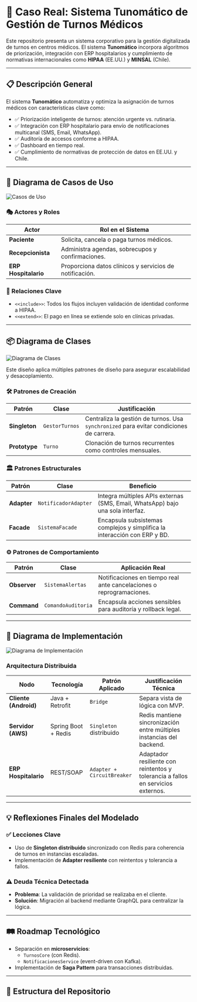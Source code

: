 # 🏥 Caso Real: Sistema Tunomático de Gestión de Turnos Médicos

Este repositorio presenta un sistema corporativo para la gestión digitalizada de turnos en centros médicos. El sistema **Tunomático** incorpora algoritmos de priorización, integración con ERP hospitalarios y cumplimiento de normativas internacionales como **HIPAA** (EE.UU.) y **MINSAL** (Chile).

---

## 📋 Descripción General

El sistema **Tunomático** automatiza y optimiza la asignación de turnos médicos con características clave como:

- ✅ Priorización inteligente de turnos: atención urgente vs. rutinaria.
- ✅ Integración con ERP hospitalario para envío de notificaciones multicanal (SMS, Email, WhatsApp).
- ✅ Auditoría de accesos conforme a HIPAA.
- ✅ Dashboard en tiempo real.
- ✅ Cumplimiento de normativas de protección de datos en EE.UU. y Chile.

---

## 🧩 Diagrama de Casos de Uso

![Casos de Uso](imagenes/casos_uso.png)

### 🎭 Actores y Roles

| Actor             | Rol en el Sistema                                       |
|------------------|----------------------------------------------------------|
| **Paciente**      | Solicita, cancela o paga turnos médicos.               |
| **Recepcionista** | Administra agendas, sobrecupos y confirmaciones.       |
| **ERP Hospitalario** | Proporciona datos clínicos y servicios de notificación. |

### 🔗 Relaciones Clave

- `<<include>>`: Todos los flujos incluyen validación de identidad conforme a HIPAA.
- `<<extend>>`: El pago en línea se extiende solo en clínicas privadas.

---

## 📦 Diagrama de Clases

![Diagrama de Clases](imagenes/diagrama_clases.png)

Este diseño aplica múltiples patrones de diseño para asegurar escalabilidad y desacoplamiento.

### 🛠️ Patrones de Creación

| Patrón        | Clase         | Justificación                                                                 |
|---------------|---------------|--------------------------------------------------------------------------------|
| **Singleton** | `GestorTurnos` | Centraliza la gestión de turnos. Usa `synchronized` para evitar condiciones de carrera. |
| **Prototype** | `Turno`       | Clonación de turnos recurrentes como controles mensuales.                      |

### 🏛️ Patrones Estructurales

| Patrón       | Clase              | Beneficio                                                                       |
|--------------|--------------------|----------------------------------------------------------------------------------|
| **Adapter**  | `NotificadorAdapter` | Integra múltiples APIs externas (SMS, Email, WhatsApp) bajo una sola interfaz.  |
| **Facade**   | `SistemaFacade`     | Encapsula subsistemas complejos y simplifica la interacción con ERP y BD.       |

### ⚙️ Patrones de Comportamiento

| Patrón       | Clase              | Aplicación Real                                                                  |
|--------------|--------------------|----------------------------------------------------------------------------------|
| **Observer** | `SistemaAlertas`   | Notificaciones en tiempo real ante cancelaciones o reprogramaciones.             |
| **Command**  | `ComandoAuditoria` | Encapsula acciones sensibles para auditoría y rollback legal.                    |

---

## 🚀 Diagrama de Implementación

![Diagrama de Implementación](imagenes/diagrama_implementacion.png)

### Arquitectura Distribuida

| Nodo                | Tecnología             | Patrón Aplicado         | Justificación Técnica                                                                 |
|---------------------|------------------------|--------------------------|----------------------------------------------------------------------------------------|
| **Cliente (Android)** | Java + Retrofit        | `Bridge`                 | Separa vista de lógica con MVP.                                                       |
| **Servidor (AWS)**   | Spring Boot + Redis     | `Singleton` distribuido  | Redis mantiene sincronización entre múltiples instancias del backend.                 |
| **ERP Hospitalario** | REST/SOAP               | `Adapter + CircuitBreaker` | Adaptador resiliente con reintentos y tolerancia a fallos en servicios externos.       |

---

## 💡 Reflexiones Finales del Modelado

### ✅ Lecciones Clave

- Uso de **Singleton distribuido** sincronizado con Redis para coherencia de turnos en instancias escaladas.
- Implementación de **Adapter resiliente** con reintentos y tolerancia a fallos.

### ⚠️ Deuda Técnica Detectada

- **Problema**: La validación de prioridad se realizaba en el cliente.
- **Solución**: Migración al backend mediante GraphQL para centralizar la lógica.

---

## 🛤️ Roadmap Tecnológico

- Separación en **microservicios**:
  - `TurnosCore` (con Redis).
  - `NotificacionesService` (event-driven con Kafka).
- Implementación de **Saga Pattern** para transacciones distribuidas.

---

## 📁 Estructura del Repositorio

